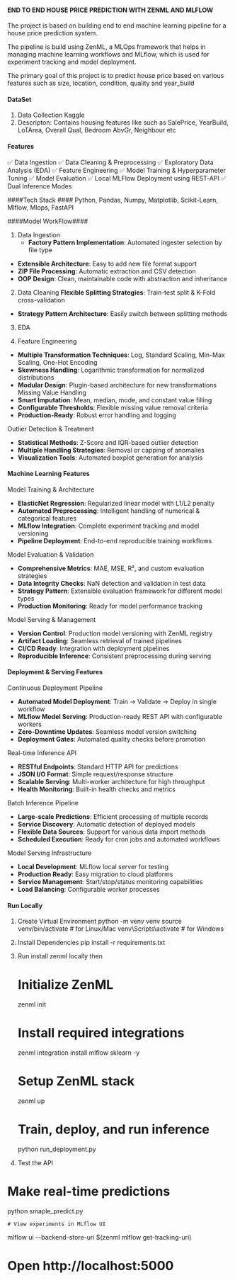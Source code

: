 #### END TO END HOUSE PRICE PREDICTION WITH ZENML  AND MLFLOW ####

The project is based on building end to end machine learning pipeline for a house price prediction system.

The pipeline is build using ZenML, a MLOps framework that helps in managing machine learning workflows and MLflow, which is used for experiment tracking and model deployment.

The primary goal of this project is to predict house price based on various features such as size, location, condition, quality and year_build

#### DataSet ####
1. Data Collection 
  Kaggle 
2. Descripton: Contains housing features like such as 
  SalePrice, YearBuild, LoTArea, Overall Qual, Bedroom AbvGr,    Neighbour etc

#### Features ###
✅ Data Ingestion 
✅ Data Cleaning & Preprocessing
✅ Exploratory Data Analysis (EDA)
✅ Feature Engineering
✅ Model Training & Hyperparameter Tuning
✅ Model Evaluation
✅ Local MLFlow Deployment using REST-API
✅ Dual Inference Modes


####Tech Stack ####
Python, Pandas, Numpy, Matplotlib, Scikit-Learn, Mlflow, Mlops, FastAPI

####Model WorkFlow####
1. Data Ingestion
   - **Factory Pattern Implementation**: Automated ingester selection by file type
- **Extensible Architecture**: Easy to add new file format support
- **ZIP File Processing**: Automatic extraction and CSV detection
- **OOP Design**: Clean, maintainable code with abstraction and inheritance

2. Data Cleaning
**Flexible Splitting Strategies**: Train-test split & K-Fold cross-validation
- **Strategy Pattern Architecture**: Easily switch between splitting methods

3. EDA 

4. Feature Engineering
- **Multiple Transformation Techniques**: Log, Standard Scaling, Min-Max Scaling, One-Hot Encoding
- **Skewness Handling**: Logarithmic transformation for normalized distributions
- **Modular Design**: Plugin-based architecture for new transformations
Missing Value Handling
- **Smart Imputation**: Mean, median, mode, and constant value filling
- **Configurable Thresholds**: Flexible missing value removal criteria
- **Production-Ready**: Robust error handling and logging

Outlier Detection & Treatment
- **Statistical Methods**: Z-Score and IQR-based outlier detection
- **Multiple Handling Strategies**: Removal or capping of anomalies
- **Visualization Tools**: Automated boxplot generation for analysis


#### Machine Learning Features ####

Model Training & Architecture
- **ElasticNet Regression**: Regularized linear model with L1/L2 penalty
- **Automated Preprocessing**: Intelligent handling of numerical & categorical features
- **MLflow Integration**: Complete experiment tracking and model versioning
- **Pipeline Deployment**: End-to-end reproducible training workflows

Model Evaluation & Validation
- **Comprehensive Metrics**: MAE, MSE, R², and custom evaluation strategies
- **Data Integrity Checks**: NaN detection and validation in test data
- **Strategy Pattern**: Extensible evaluation framework for different model types
- **Production Monitoring**: Ready for model performance tracking

Model Serving & Management
- **Version Control**: Production model versioning with ZenML registry
- **Artifact Loading**: Seamless retrieval of trained pipelines
- **CI/CD Ready**: Integration with deployment pipelines
- **Reproducible Inference**: Consistent preprocessing during serving

#### Deployment & Serving Features ####

Continuous Deployment Pipeline
- **Automated Model Deployment**: Train → Validate → Deploy in single workflow
- **MLflow Model Serving**: Production-ready REST API with configurable workers
- **Zero-Downtime Updates**: Seamless model version switching
- **Deployment Gates**: Automated quality checks before promotion

Real-time Inference API
- **RESTful Endpoints**: Standard HTTP API for predictions
- **JSON I/O Format**: Simple request/response structure
- **Scalable Serving**: Multi-worker architecture for high throughput
- **Health Monitoring**: Built-in health checks and metrics

Batch Inference Pipeline
- **Large-scale Predictions**: Efficient processing of multiple records
- **Service Discovery**: Automatic detection of deployed models
- **Flexible Data Sources**: Support for various data import methods
- **Scheduled Execution**: Ready for cron jobs and automated workflows

Model Serving Infrastructure
- **Local Development**: MLflow local server for testing
- **Production Ready**: Easy migration to cloud platforms
- **Service Management**: Start/stop/status monitoring capabilities
- **Load Balancing**: Configurable worker processes

#### Run Locally ####
1. Create Virtual Environment
  python -m venv venv
  source venv/bin/activate   # for Linux/Mac
  venv\Scripts\activate      # for Windows

2. Install Dependencies
  pip install -r requirements.txt

3. Run
   install zenml locally then
   
   # Initialize ZenML
     zenml init

   # Install required integrations
    zenml integration install mlflow sklearn -y

   # Setup ZenML stack
    zenml up

   # Train, deploy, and run inference
    python run_deployment.py
   
5. Test the API
  # Make real-time predictions
  python smaple_predict.py

    # View experiments in MLflow UI
  mlflow ui --backend-store-uri $(zenml mlflow get-tracking-uri)
  # Open http://localhost:5000



